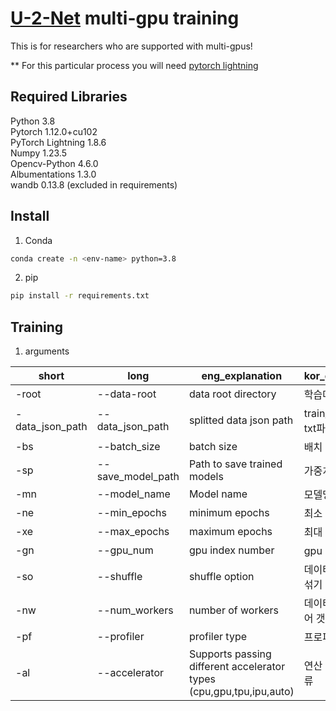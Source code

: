 # [U-2-Net](https://github.com/xuebinqin/U-2-Net) multi-gpu training


This is for researchers who are supported with multi-gpus!

** For this particular process you will need [pytorch lightning](https://www.pytorchlightning.ai)

## Required Libraries
Python 3.8<br>
Pytorch 1.12.0+cu102<br>
PyTorch Lightning 1.8.6<br>
Numpy 1.23.5<br>
Opencv-Python 4.6.0<br>
Albumentations 1.3.0<br>
wandb 0.13.8 (excluded in requirements)

## Install
1. Conda
```sh
conda create -n <env-name> python=3.8
```
2. pip
```sh
pip install -r requirements.txt
```

## Training

1. arguments

|short|long|eng_explanation|kor_explanation|default|type|
|-----|----|---------------|---------------|-------|----|
|-root|--data-root|data root directory|학습데이터경로|None|string|
|-data_json_path|--data_json_path|splitted data json path|train/val split된 txt파일|None|string|
|-bs|--batch_size|batch size|배치 사이즈|64|integer|
|-sp|--save_model_path|Path to save trained models|가중치 저장 경로|saved_models|string|
|-mn|--model_name|Model name|모델명|resnet50|string|
|-ne|--min_epochs|minimum epochs|최소 에포크|100|integer|
|-xe|--max_epochs|maximum epochs|최대 에포크|200|integer|
|-gn|--gpu_num|gpu index number|gpu 인덱스번호|1|integer|
|-so|--shuffle|shuffle option|데이터로더 순서 섞기|True|boolean|
|-nw|--num_workers|number of workers|데이터로더 연산코어 갯수|8|integer|
|-pf|--profiler|profiler type|프로파일러 타입|simple|string|
|-al|--accelerator|Supports passing different accelerator types (cpu,gpu,tpu,ipu,auto)|연산 하드웨어 종류|gpu|string|
